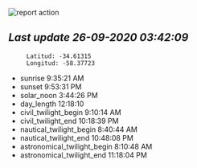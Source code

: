![report action](https://github.com/matiasz8/actions-for-reports/workflows/report%20action/badge.svg?branch=develop) 


## *****Last update 26-09-2020 03:42:09*****



		 Latitud: -34.61315
		 Longitud: -58.37723

 - sunrise 	 9:35:21 AM
 - sunset 	 9:53:31 PM
 - solar_noon 	 3:44:26 PM
 - day_length 	 12:18:10
 - civil_twilight_begin 	 9:10:14 AM
 - civil_twilight_end 	 10:18:39 PM
 - nautical_twilight_begin 	 8:40:44 AM
 - nautical_twilight_end 	 10:48:08 PM
 - astronomical_twilight_begin 	 8:10:48 AM
 - astronomical_twilight_end 	 11:18:04 PM
